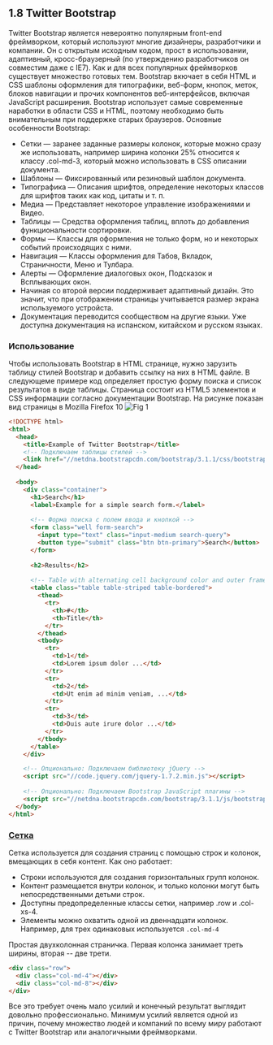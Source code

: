 ## 1.8 Twitter Bootstrap
Twitter Bootstrap является невероятно популярным front-end фреймворком, который используют многие дизайнеры, разработчики и компании. Он с открытым исходным кодом, прост в использовании, адаптивный, кросс-браузерный (по утверждению разработчиков он совместим даже с IE7). Как и для всех популярных фреймворков существует множество готовых тем.
Bootstrap вкючает в себя HTML и CSS шаблоны оформления для типографики, веб-форм, кнопок, меток, блоков навигации и прочих компонентов веб-интерфейсов, включая JavaScript расширения. Bootstrap использует самые современные наработки в области CSS и HTML, поэтому необходимо быть внимательным при поддержке старых браузеров.
Основные особенности Bootstrap:
* Сетки — заранее заданные размеры колонок, которые можно сразу же использовать, например ширина колонки 25% относится к классу .col-md-3, который можно использовать в CSS описании документа.
* Шаблоны — Фиксированный или резиновый шаблон документа.
* Типографика — Описания шрифтов, определение некоторых классов для шрифтов таких как код, цитаты и т. п.
* Медиа — Представляет некоторое управление изображениями и Видео.
* Таблицы — Средства оформления таблиц, вплоть до добавления функциональности сортировки.
* Формы — Классы для оформления не только форм, но и некоторых событий происходящих с ними.
* Навигация — Классы оформления для Табов, Вкладок, Страничности, Меню и Тулбара.
* Алерты — Оформление диалоговых окон, Подсказок и Всплывающих окон.
* Начиная со второй версии поддерживает адаптивный дизайн. Это значит, что при отображении страницы учитывается размер экрана используемого устройста.
* Документация переводится сообществом на другие языки. Уже доступна документация на испанском, китайском и русском языках.

### Использование
Чтобы использовать Bootstrap в HTML странице, нужно зарузить таблицу стилей Bootstrap и добавить ссылку на них в HTML файле. 
В следующеме примере код определяет простую форму поиска и список результатов в виде таблицы. Страница состоит из  HTML5 элементов и CSS информации согласно документации Bootstrap. На рисунке показан вид страницы в Mozilla Firefox 10
![Fig 1](http://upload.wikimedia.org/wikipedia/commons/d/d0/Twitter-bootstrap-example-firefox-10.png)
```html
<!DOCTYPE html>
<html>
  <head>
    <title>Example of Twitter Bootstrap</title>
    <!-- Подключаем таблицы стилей -->
    <link href="//netdna.bootstrapcdn.com/bootstrap/3.1.1/css/bootstrap.min.css" rel="stylesheet">
  </head>
 
  <body>
    <div class="container">
      <h1>Search</h1>
      <label>Example for a simple search form.</label>
 
      <!-- Форма поиска с полем ввода и кнопкой -->
      <form class="well form-search">
        <input type="text" class="input-medium search-query">
        <button type="submit" class="btn btn-primary">Search</button>
      </form>
 
      <h2>Results</h2>
 
      <!-- Table with alternating cell background color and outer frame -->
      <table class="table table-striped table-bordered">
        <thead>
          <tr>
            <th>#</th>
            <th>Title</th>
          </tr>
        </thead>
        <tbody>
          <tr>
            <td>1</td>
            <td>Lorem ipsum dolor ...</td>
          </tr>
          <tr>
            <td>2</td>
            <td>Ut enim ad minim veniam, ...</td>
          </tr>
          <tr>
            <td>3</td>
            <td>Duis aute irure dolor ...</td>
          </tr>
        </tbody>
      </table>
    </div>

    <!-- Опционально: Подключаем библиотеку jQuery -->
    <script src="//code.jquery.com/jquery-1.7.2.min.js"></script>
 
    <!-- Опционально: Подключаем Bootstrap JavaScript плагины -->
    <script src="//netdna.bootstrapcdn.com/bootstrap/3.1.1/js/bootstrap.min.js"></script>
  </body>
</html>
```
### [Сетка](http://getbootstrap.com/css/#grid)
Сетка используется для создания страниц с помощью строк и колонок, вмещающих в себя контент. Как оно работает:
* Строки используются для создания горизонтальных групп колонок.
* Контент размещается внутри колонок, и только колонки могут быть непосредственными детьми строк.
* Доступны предопределенные классы сетки, например .row и .col-xs-4.
* Элементы можно охватить одной из двеннадцати колонок. Например, для трех одинаковых используется `.col-md-4`

Простая двухколонная страничка. Первая колонка занимает треть ширины, вторая -- две трети.
```html
<div class="row">
  <div class="col-md-4"></div>
  <div class="col-md-8"></div>
</div>
```

Все это требует очень мало усилий и конечный результат выглядит довольно профессионально. Минимум усилий является одной из причин, почему множество людей и компаний по всему миру работают с Twitter Bootstrap или аналогичными фреймворками.
